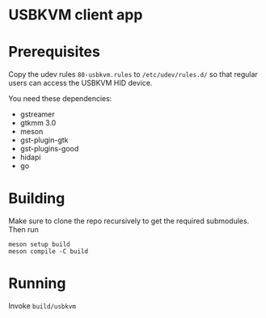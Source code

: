 USBKVM client app
=================

# Prerequisites

Copy the udev rules `80-usbkvm.rules` to `/etc/udev/rules.d/` so that regular
users can access the USBKVM HID device.

You need these dependencies:

 - gstreamer
 - gtkmm 3.0
 - meson
 - gst-plugin-gtk
 - gst-plugins-good
 - hidapi
 - go
 
# Building

Make sure to clone the repo recursively to get the required submodules.
Then run
```
meson setup build
meson compile -C build
```

# Running

Invoke `build/usbkvm`
